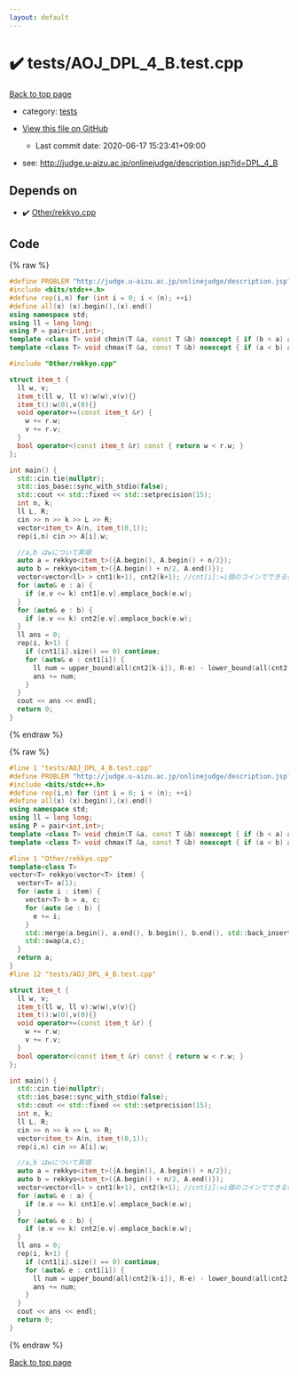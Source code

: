 ```yaml
---
layout: default
---
```


<!-- mathjax config similar to math.stackexchange -->
<script type="text/javascript" async
  src="https://cdnjs.cloudflare.com/ajax/libs/mathjax/2.7.5/MathJax.js?config=TeX-MML-AM_CHTML">
</script>
<script type="text/x-mathjax-config">
  MathJax.Hub.Config({
    TeX: { equationNumbers: { autoNumber: "AMS" }},
    tex2jax: {
      inlineMath: [ ['$','$'] ],
      processEscapes: true
    },
    "HTML-CSS": { matchFontHeight: false },
    displayAlign: "left",
    displayIndent: "2em"
  });
</script>

<script type="text/javascript" src="https://cdnjs.cloudflare.com/ajax/libs/jquery/3.4.1/jquery.min.js"></script>
<script src="https://cdn.jsdelivr.net/npm/jquery-balloon-js@1.1.2/jquery.balloon.min.js" integrity="sha256-ZEYs9VrgAeNuPvs15E39OsyOJaIkXEEt10fzxJ20+2I=" crossorigin="anonymous"></script>
<script type="text/javascript" src="../../assets/js/copy-button.js"></script>
<link rel="stylesheet" href="../../assets/css/copy-button.css" />


# :heavy_check_mark: tests/AOJ_DPL_4_B.test.cpp

<a href="../../index.html">Back to top page</a>

* category: <a href="../../index.html#b61a6d542f9036550ba9c401c80f00ef">tests</a>
* <a href="{{ site.github.repository_url }}/blob/master/tests/AOJ_DPL_4_B.test.cpp">View this file on GitHub</a>
    - Last commit date: 2020-06-17 15:23:41+09:00


* see: <a href="http://judge.u-aizu.ac.jp/onlinejudge/description.jsp?id=DPL_4_B">http://judge.u-aizu.ac.jp/onlinejudge/description.jsp?id=DPL_4_B</a>


## Depends on

* :heavy_check_mark: <a href="../../library/Other/rekkyo.cpp.html">Other/rekkyo.cpp</a>


## Code

<a id="unbundled"></a>
{% raw %}
```cpp
#define PROBLEM "http://judge.u-aizu.ac.jp/onlinejudge/description.jsp?id=DPL_4_B"
#include <bits/stdc++.h>
#define rep(i,n) for (int i = 0; i < (n); ++i)
#define all(x) (x).begin(),(x).end()
using namespace std;
using ll = long long;
using P = pair<int,int>;
template <class T> void chmin(T &a, const T &b) noexcept { if (b < a) a = b; }
template <class T> void chmax(T &a, const T &b) noexcept { if (a < b) a = b; }

#include "Other/rekkyo.cpp"

struct item_t {
  ll w, v;
  item_t(ll w, ll v):w(w),v(v){}
  item_t():w(0),v(0){}
  void operator+=(const item_t &r) {
    w += r.w;
    v += r.v;
  }
  bool operator<(const item_t &r) const { return w < r.w; }
};

int main() {
  std::cin.tie(nullptr);
  std::ios_base::sync_with_stdio(false);
  std::cout << std::fixed << std::setprecision(15);
  int n, k;
  ll L, R;
  cin >> n >> k >> L >> R;
  vector<item_t> A(n, item_t(0,1));
  rep(i,n) cin >> A[i].w;

  //a,b はwについて昇順
  auto a = rekkyo<item_t>({A.begin(), A.begin() + n/2});
  auto b = rekkyo<item_t>({A.begin() + n/2, A.end()});
  vector<vector<ll> > cnt1(k+1), cnt2(k+1); //cnt[i]:=i個のコインでできる値段の集合
  for (auto& e : a) {
    if (e.v <= k) cnt1[e.v].emplace_back(e.w);
  }
  for (auto& e : b) {
    if (e.v <= k) cnt2[e.v].emplace_back(e.w);
  }
  ll ans = 0;
  rep(i, k+1) {
    if (cnt1[i].size() == 0) continue;
    for (auto& e : cnt1[i]) {
      ll num = upper_bound(all(cnt2[k-i]), R-e) - lower_bound(all(cnt2[k-i]), L-e);
      ans += num;
    }
  }
  cout << ans << endl;
  return 0;
}
```
{% endraw %}

<a id="bundled"></a>
{% raw %}
```cpp
#line 1 "tests/AOJ_DPL_4_B.test.cpp"
#define PROBLEM "http://judge.u-aizu.ac.jp/onlinejudge/description.jsp?id=DPL_4_B"
#include <bits/stdc++.h>
#define rep(i,n) for (int i = 0; i < (n); ++i)
#define all(x) (x).begin(),(x).end()
using namespace std;
using ll = long long;
using P = pair<int,int>;
template <class T> void chmin(T &a, const T &b) noexcept { if (b < a) a = b; }
template <class T> void chmax(T &a, const T &b) noexcept { if (a < b) a = b; }

#line 1 "Other/rekkyo.cpp"
template<class T>
vector<T> rekkyo(vector<T> item) {
  vector<T> a(1);
  for (auto i : item) {
    vector<T> b = a, c;
    for (auto &e : b) {
      e += i;
    }
    std::merge(a.begin(), a.end(), b.begin(), b.end(), std::back_inserter(c));
    std::swap(a,c);
  }
  return a;
}
#line 12 "tests/AOJ_DPL_4_B.test.cpp"

struct item_t {
  ll w, v;
  item_t(ll w, ll v):w(w),v(v){}
  item_t():w(0),v(0){}
  void operator+=(const item_t &r) {
    w += r.w;
    v += r.v;
  }
  bool operator<(const item_t &r) const { return w < r.w; }
};

int main() {
  std::cin.tie(nullptr);
  std::ios_base::sync_with_stdio(false);
  std::cout << std::fixed << std::setprecision(15);
  int n, k;
  ll L, R;
  cin >> n >> k >> L >> R;
  vector<item_t> A(n, item_t(0,1));
  rep(i,n) cin >> A[i].w;

  //a,b はwについて昇順
  auto a = rekkyo<item_t>({A.begin(), A.begin() + n/2});
  auto b = rekkyo<item_t>({A.begin() + n/2, A.end()});
  vector<vector<ll> > cnt1(k+1), cnt2(k+1); //cnt[i]:=i個のコインでできる値段の集合
  for (auto& e : a) {
    if (e.v <= k) cnt1[e.v].emplace_back(e.w);
  }
  for (auto& e : b) {
    if (e.v <= k) cnt2[e.v].emplace_back(e.w);
  }
  ll ans = 0;
  rep(i, k+1) {
    if (cnt1[i].size() == 0) continue;
    for (auto& e : cnt1[i]) {
      ll num = upper_bound(all(cnt2[k-i]), R-e) - lower_bound(all(cnt2[k-i]), L-e);
      ans += num;
    }
  }
  cout << ans << endl;
  return 0;
}

```
{% endraw %}

<a href="../../index.html">Back to top page</a>

